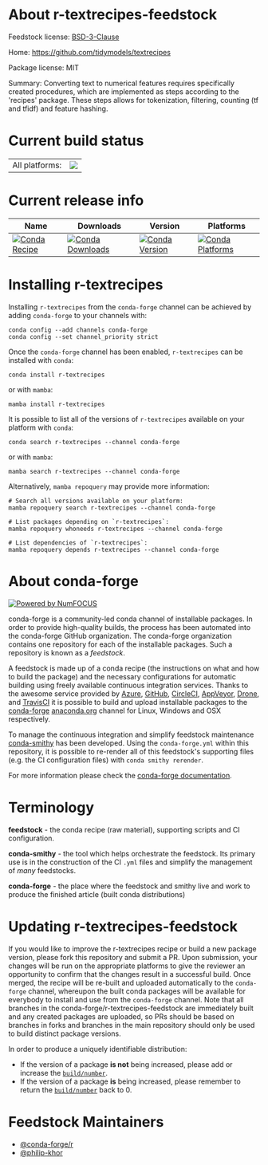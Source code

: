 About r-textrecipes-feedstock
=============================

Feedstock license: [BSD-3-Clause](https://github.com/conda-forge/r-textrecipes-feedstock/blob/main/LICENSE.txt)

Home: https://github.com/tidymodels/textrecipes

Package license: MIT

Summary: Converting text to numerical features requires specifically created procedures, which are implemented as steps according to the 'recipes' package. These steps allows for tokenization, filtering, counting (tf and tfidf) and feature hashing.

Current build status
====================


<table><tr><td>All platforms:</td>
    <td>
      <a href="https://dev.azure.com/conda-forge/feedstock-builds/_build/latest?definitionId=2389&branchName=main">
        <img src="https://dev.azure.com/conda-forge/feedstock-builds/_apis/build/status/r-textrecipes-feedstock?branchName=main">
      </a>
    </td>
  </tr>
</table>

Current release info
====================

| Name | Downloads | Version | Platforms |
| --- | --- | --- | --- |
| [![Conda Recipe](https://img.shields.io/badge/recipe-r--textrecipes-green.svg)](https://anaconda.org/conda-forge/r-textrecipes) | [![Conda Downloads](https://img.shields.io/conda/dn/conda-forge/r-textrecipes.svg)](https://anaconda.org/conda-forge/r-textrecipes) | [![Conda Version](https://img.shields.io/conda/vn/conda-forge/r-textrecipes.svg)](https://anaconda.org/conda-forge/r-textrecipes) | [![Conda Platforms](https://img.shields.io/conda/pn/conda-forge/r-textrecipes.svg)](https://anaconda.org/conda-forge/r-textrecipes) |

Installing r-textrecipes
========================

Installing `r-textrecipes` from the `conda-forge` channel can be achieved by adding `conda-forge` to your channels with:

```
conda config --add channels conda-forge
conda config --set channel_priority strict
```

Once the `conda-forge` channel has been enabled, `r-textrecipes` can be installed with `conda`:

```
conda install r-textrecipes
```

or with `mamba`:

```
mamba install r-textrecipes
```

It is possible to list all of the versions of `r-textrecipes` available on your platform with `conda`:

```
conda search r-textrecipes --channel conda-forge
```

or with `mamba`:

```
mamba search r-textrecipes --channel conda-forge
```

Alternatively, `mamba repoquery` may provide more information:

```
# Search all versions available on your platform:
mamba repoquery search r-textrecipes --channel conda-forge

# List packages depending on `r-textrecipes`:
mamba repoquery whoneeds r-textrecipes --channel conda-forge

# List dependencies of `r-textrecipes`:
mamba repoquery depends r-textrecipes --channel conda-forge
```


About conda-forge
=================

[![Powered by
NumFOCUS](https://img.shields.io/badge/powered%20by-NumFOCUS-orange.svg?style=flat&colorA=E1523D&colorB=007D8A)](https://numfocus.org)

conda-forge is a community-led conda channel of installable packages.
In order to provide high-quality builds, the process has been automated into the
conda-forge GitHub organization. The conda-forge organization contains one repository
for each of the installable packages. Such a repository is known as a *feedstock*.

A feedstock is made up of a conda recipe (the instructions on what and how to build
the package) and the necessary configurations for automatic building using freely
available continuous integration services. Thanks to the awesome service provided by
[Azure](https://azure.microsoft.com/en-us/services/devops/), [GitHub](https://github.com/),
[CircleCI](https://circleci.com/), [AppVeyor](https://www.appveyor.com/),
[Drone](https://cloud.drone.io/welcome), and [TravisCI](https://travis-ci.com/)
it is possible to build and upload installable packages to the
[conda-forge](https://anaconda.org/conda-forge) [anaconda.org](https://anaconda.org/)
channel for Linux, Windows and OSX respectively.

To manage the continuous integration and simplify feedstock maintenance
[conda-smithy](https://github.com/conda-forge/conda-smithy) has been developed.
Using the ``conda-forge.yml`` within this repository, it is possible to re-render all of
this feedstock's supporting files (e.g. the CI configuration files) with ``conda smithy rerender``.

For more information please check the [conda-forge documentation](https://conda-forge.org/docs/).

Terminology
===========

**feedstock** - the conda recipe (raw material), supporting scripts and CI configuration.

**conda-smithy** - the tool which helps orchestrate the feedstock.
                   Its primary use is in the construction of the CI ``.yml`` files
                   and simplify the management of *many* feedstocks.

**conda-forge** - the place where the feedstock and smithy live and work to
                  produce the finished article (built conda distributions)


Updating r-textrecipes-feedstock
================================

If you would like to improve the r-textrecipes recipe or build a new
package version, please fork this repository and submit a PR. Upon submission,
your changes will be run on the appropriate platforms to give the reviewer an
opportunity to confirm that the changes result in a successful build. Once
merged, the recipe will be re-built and uploaded automatically to the
`conda-forge` channel, whereupon the built conda packages will be available for
everybody to install and use from the `conda-forge` channel.
Note that all branches in the conda-forge/r-textrecipes-feedstock are
immediately built and any created packages are uploaded, so PRs should be based
on branches in forks and branches in the main repository should only be used to
build distinct package versions.

In order to produce a uniquely identifiable distribution:
 * If the version of a package **is not** being increased, please add or increase
   the [``build/number``](https://docs.conda.io/projects/conda-build/en/latest/resources/define-metadata.html#build-number-and-string).
 * If the version of a package **is** being increased, please remember to return
   the [``build/number``](https://docs.conda.io/projects/conda-build/en/latest/resources/define-metadata.html#build-number-and-string)
   back to 0.

Feedstock Maintainers
=====================

* [@conda-forge/r](https://github.com/conda-forge/r/)
* [@philip-khor](https://github.com/philip-khor/)


<!-- dummy commit to enable rerendering -->


